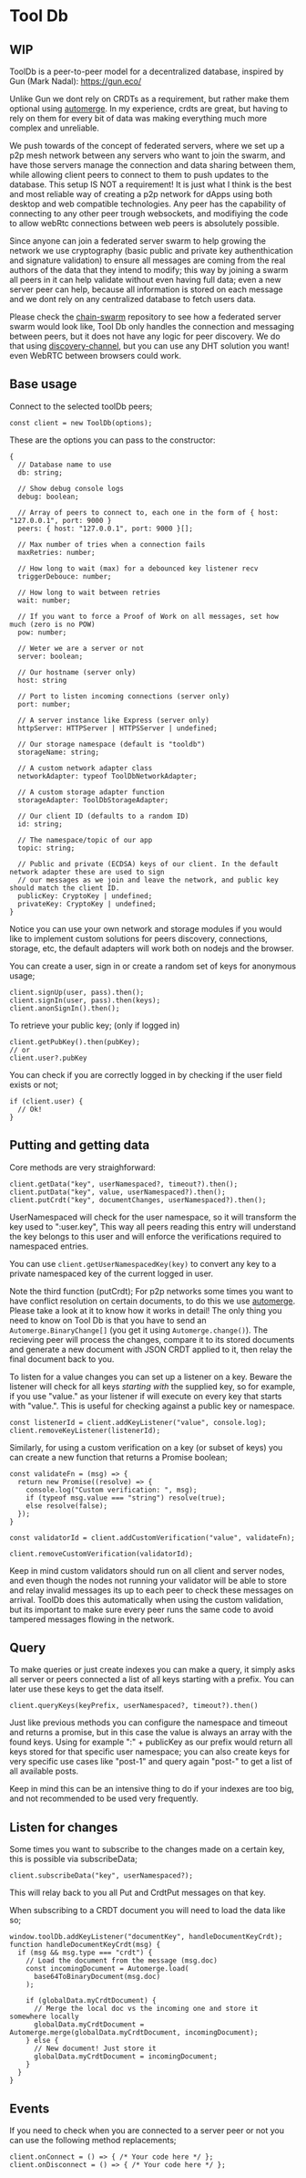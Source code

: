 # Tool Db

## WIP

ToolDb is a peer-to-peer model for a decentralized database, inspired by Gun (Mark Nadal): https://gun.eco/

Unlike Gun we dont rely on CRDTs as a requirement, but rather make them optional using [automerge](https://github.com/automerge/automerge). In my experience, crdts are great, but having to rely on them for every bit of data was making everything much more complex and unreliable.

We push towards of the concept of federated servers, where we set up a p2p mesh network between any servers who want to join the swarm, and have those servers manage the connection and data sharing between them, while allowing client peers to connect to them to push updates to the database.
This setup IS NOT a requirement! It is just what I think is the best and most reliable way of creating a p2p network for dApps using both desktop and web compatible technologies. Any peer has the capability of connecting to any other peer trough websockets, and modifiying the code to allow webRtc connections between web peers is absolutely possible.

Since anyone can join a federated server swarm to help growing the network we use cryptography (basic public and private key authenthication and signature validation) to ensure all messages are coming from the real authors of the data that they intend to modify; this way by joining a swarm all peers in it can help validate without even having full data; even a new server peer can help, because all information is stored on each message and we dont rely on any centralized database to fetch users data.

Please check the [chain-swarm](https://github.com/Manuel-777/chain-swarm) repository to see how a federated server swarm would look like, Tool Db only handles the connection and messaging between peers, but it does not have any logic for peer discovery.
We do that using [discovery-channel](https://www.npmjs.com/package/discovery-channel), but you can use any DHT solution you want! even WebRTC between browsers could work.

## Base usage
Connect to the selected toolDb peers;
```
const client = new ToolDb(options);
```

These are the options you can pass to the constructor:

```
{
  // Database name to use
  db: string;

  // Show debug console logs
  debug: boolean;

  // Array of peers to connect to, each one in the form of { host: "127.0.0.1", port: 9000 }
  peers: { host: "127.0.0.1", port: 9000 }[];

  // Max number of tries when a connection fails
  maxRetries: number;

  // How long to wait (max) for a debounced key listener recv
  triggerDebouce: number;

  // How long to wait between retries
  wait: number;

  // If you want to force a Proof of Work on all messages, set how much (zero is no POW)
  pow: number;

  // Weter we are a server or not
  server: boolean;

  // Our hostname (server only)
  host: string

  // Port to listen incoming connections (server only)
  port: number;

  // A server instance like Express (server only)
  httpServer: HTTPServer | HTTPSServer | undefined;

  // Our storage namespace (default is "tooldb")
  storageName: string;

  // A custom network adapter class
  networkAdapter: typeof ToolDbNetworkAdapter;

  // A custom storage adapter function
  storageAdapter: ToolDbStorageAdapter;

  // Our client ID (defaults to a random ID)
  id: string;

  // The namespace/topic of our app
  topic: string;
  
  // Public and private (ECDSA) keys of our client. In the default network adapter these are used to sign
  // our messages as we join and leave the network, and public key should match the client ID.
  publicKey: CryptoKey | undefined;
  privateKey: CryptoKey | undefined;
}
```
Notice you can use your own network and storage modules if you would like to implement custom solutions for peers discovery, connections, storage, etc, the default adapters will work both on nodejs and the browser.


You can create a user, sign in or create a random set of keys for anonymous usage;
```
client.signUp(user, pass).then();
client.signIn(user, pass).then(keys);
client.anonSignIn().then();
```

To retrieve your public key; (only if logged in)
```
client.getPubKey().then(pubKey);
// or
client.user?.pubKey
```

You can check if you are correctly logged in by checking if the user field exists or not;
```
if (client.user) {
  // Ok!
}
```

## Putting and getting data

Core methods are very straighforward:
```
client.getData("key", userNamespaced?, timeout?).then();
client.putData("key", value, userNamespaced?).then();
client.putCrdt("key", documentChanges, userNamespaced?).then();
```
UserNamespaced will check for the user namespace, so it will transform the key used to ":user.key", This way all peers reading this entry will understand the key belongs to this user and will enforce the verifications required to namespaced entries.

You can use `client.getUserNamespacedKey(key)` to convert any key to a private namespaced key of the current logged in user.

Note the third function (putCrdt); For p2p networks some times you want to have conflict resolution on certain documents, to do this we use [automerge](https://github.com/automerge/automerge). Please take a look at it to know how it works in detail! The only thing you need to know on Tool Db is that you have to send an `Automerge.BinaryChange[]` (you get it using `Automerge.change()`). The recieving peer will process the changes, compare it to its stored documents and generate a new document with JSON CRDT applied to it, then relay the final document back to you.

To listen for a value changes you can set up a listener on a key. Beware the listener will check for all keys *starting with* the supplied key, so for example, if you use "value." as your listener if will execute on every key that starts with "value.". This is useful for checking against a public key or namespace.
```
const listenerId = client.addKeyListener("value", console.log);
client.removeKeyListener(listenerId);
```

Similarly, for using a custom verification on a key (or subset of keys) you can create a new function that returns a Promise boolean;
```
const validateFn = (msg) => {
  return new Promise((resolve) => {
    console.log("Custom verification: ", msg);
    if (typeof msg.value === "string") resolve(true);
    else resolve(false);
  });
}

const validatorId = client.addCustomVerification("value", validateFn);

client.removeCustomVerification(validatorId);
```

Keep in mind custom validators should run on all client and server nodes, and even though the nodes not running your validator will be able to store and relay invalid messages its up to each peer to check these messages on arrival. ToolDb does this automatically when using the custom validation, but its important to make sure every peer runs the same code to avoid tampered messages flowing in the network.

## Query

To make queries or just create indexes you can make a query, it simply asks all server or peers connected a list of all keys starting with a prefix. You can later use these keys to get the data itself.

```
client.queryKeys(keyPrefix, userNamespaced?, timeout?).then()
```

Just like previous methods you can configure the namespace and timeout and returns a promise, but in this case the value is always an array with the found keys.
Using for example ":" + publicKey as our prefix would return all keys stored for that specific user namespace; you can also create keys for very specific use cases like "post-1" and query again "post-" to get a list of all available posts.

Keep in mind this can be an intensive thing to do if your indexes are too big, and not recommended to be used very frequently.


## Listen for changes

Some times you want to subscribe to the changes made on a certain key, this is possible via subscribeData;
```
client.subscribeData("key", userNamespaced?);
```

This will relay back to you all Put and CrdtPut messages on that key.

When subscribing to a CRDT document you will need to load the data like so;
```
window.toolDb.addKeyListener("documentKey", handleDocumentKeyCrdt);
function handleDocumentKeyCrdt(msg) {
  if (msg && msg.type === "crdt") {
    // Load the document from the message (msg.doc)
    const incomingDocument = Automerge.load(
      base64ToBinaryDocument(msg.doc)
    );

    if (globalData.myCrdtDocument) {
      // Merge the local doc vs the incoming one and store it somewhere locally
      globalData.myCrdtDocument = Automerge.merge(globalData.myCrdtDocument, incomingDocument);
    } else {
      // New document! Just store it
      globalData.myCrdtDocument = incomingDocument;
    }
  }
}
```

## Events

If you need to check when you are connected to a server peer or not you can use the following method replacements;
```
client.onConnect = () => { /* Your code here */ };
client.onDisconnect = () => { /* Your code here */ };
```
